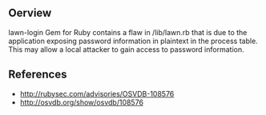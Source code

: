 ## Oerview
lawn-login Gem for Ruby contains a flaw in /lib/lawn.rb that is due to the application exposing password information in plaintext in the process table. This may allow a local attacker to gain access to password information.

## References
- http://rubysec.com/advisories/OSVDB-108576
- http://osvdb.org/show/osvdb/108576
